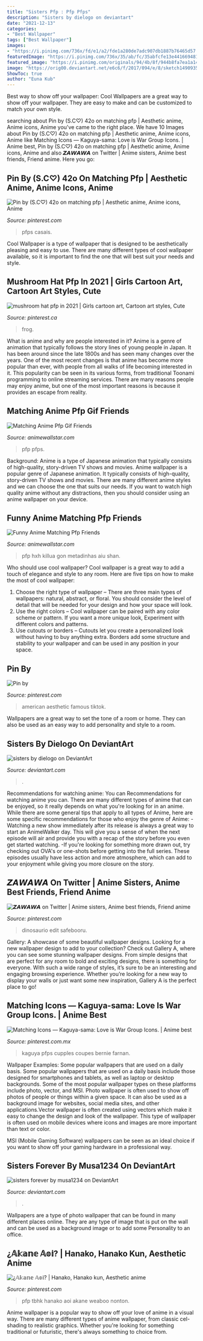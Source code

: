 ```yaml
---
title: "Sisters Pfp : Pfp Pfps"
description: "Sisters by dielogo on deviantart"
date: "2021-12-13"
categories:
- "Best Wallpaper"
tags: ["Best Wallpaper"]
images:
- "https://i.pinimg.com/736x/fd/e1/a2/fde1a280de7adc907db1887b76465d57.jpg"
featuredImage: "https://i.pinimg.com/736x/35/ab/fc/35abfcfe13e4416694811befaf9f547e.jpg"
featured_image: "https://i.pinimg.com/originals/94/4b/8f/944b8fa7ea1a14f00ca6b9a9e6f0ffbb.gif"
image: "https://orig00.deviantart.net/e6c6/f/2017/094/e/8/sketch1490935195261_by_dielogo-db4n0tx.png"
ShowToc: true
author: "Euna Kub"
---
```



Best way to show off your wallpaper:
Cool Wallpapers are a great way to show off your wallpaper. They are easy to make and can be customized to match your own style.

	

		
searching about Pin by (S.C♡) 42o on matching pfp | Aesthetic anime, Anime icons, Anime you've came to the right place. We have 10 Images about Pin by (S.C♡) 42o on matching pfp | Aesthetic anime, Anime icons, Anime like Matching Icons — Kaguya-sama: Love is War Group Icons. | Anime best, Pin by (S.C♡) 42o on matching pfp | Aesthetic anime, Anime icons, Anime and also 𝙕𝘼𝙒𝘼𝙒𝘼 on Twitter | Anime sisters, Anime best friends, Friend anime. Here you go:
		
    
## Pin By (S.C♡) 42o On Matching Pfp | Aesthetic Anime, Anime Icons, Anime

<img loading=lazy src="https://i.pinimg.com/736x/96/3d/47/963d473d4095d5ec7f58997039aba12a.jpg" onerror="this.onerror=null;this.src='https://tse2.mm.bing.net/th?id=OIP.lrEw45XxmgHBf3HLR2NeMAHaHa&amp;pid=15.1';" alt="Pin by (S.C♡) 42o on matching pfp | Aesthetic anime, Anime icons, Anime">

_Source: pinterest.com_

>pfps casais. 

	

Cool Wallpaper is a type of wallpaper that is designed to be aesthetically pleasing and easy to use. There are many different types of cool wallpaper available, so it is important to find the one that will best suit your needs and style.

    
## Mushroom Hat Pfp In 2021 | Girls Cartoon Art, Cartoon Art Styles, Cute

<img loading=lazy src="https://i.pinimg.com/736x/a8/d4/23/a8d423b21f5a4493636bd656d48f47d0.jpg" onerror="this.onerror=null;this.src='https://tse3.mm.bing.net/th?id=OIP.xSgGb5YPHSR8asfTIanFiwHaHa&amp;pid=15.1';" alt="mushroom hat pfp in 2021 | Girls cartoon art, Cartoon art styles, Cute">

_Source: pinterest.ca_

>frog. 

	

What is anime and why are people interested in it?
Anime is a genre of animation that typically follows the story lines of young people in Japan. It has been around since the late 1800s and has seen many changes over the years. One of the most recent changes is that anime has become more popular than ever, with people from all walks of life becoming interested in it. This popularity can be seen in its various forms, from traditional Toonami programming to online streaming services. There are many reasons people may enjoy anime, but one of the most important reasons is because it provides an escape from reality.

    
## Matching Anime Pfp Gif Friends

<img loading=lazy src="https://i.pinimg.com/originals/94/4b/8f/944b8fa7ea1a14f00ca6b9a9e6f0ffbb.gif" onerror="this.onerror=null;this.src='https://tse4.mm.bing.net/th?id=OIP.lEuPp-oaFPAMprmp5vD_uwAAAA&amp;pid=15.1';" alt="Matching Anime Pfp Gif Friends">

_Source: animewallstar.com_

>pfp pfps. 

	

Background: Anime is a type of Japanese animation that typically consists of high-quality, story-driven TV shows and movies.
Anime wallpaper is a popular genre of Japanese animation. It typically consists of high-quality, story-driven TV shows and movies. There are many different anime styles and we can choose the one that suits our needs. If you want to watch high quality anime without any distractions, then you should consider using an anime wallpaper on your device.

    
## Funny Anime Matching Pfp Friends

<img loading=lazy src="https://i.pinimg.com/736x/e2/a9/5f/e2a95f2666aafe42091148d687c1d8c0.jpg" onerror="this.onerror=null;this.src='https://tse1.mm.bing.net/th?id=OIP.Q98LOZ4y1afwyN1y0cqmkgHaHa&amp;pid=15.1';" alt="Funny Anime Matching Pfp Friends">

_Source: animewallstar.com_

>pfp hxh killua gon metadinhas aiu shan. 

	

Who should use cool wallpaper?
Cool wallpaper is a great way to add a touch of elegance and style to any room. Here are five tips on how to make the most of cool wallpaper: 
1) Choose the right type of wallpaper – There are three main types of wallpapers: natural, abstract, or floral. You should consider the level of detail that will be needed for your design and how your space will look. 
2) Use the right colors – Cool wallpaper can be paired with any color scheme or pattern. If you want a more unique look, Experiment with different colors and patterns. 
3) Use cutouts or borders – Cutouts let you create a personalized look without having to buy anything extra. Borders add some structure and stability to your wallpaper and can be used in any position in your space.

    
## Pin By

<img loading=lazy src="https://i.pinimg.com/736x/5d/cf/4d/5dcf4d879eadcd7ced1cf539986f2988.jpg" onerror="this.onerror=null;this.src='https://tse4.mm.bing.net/th?id=OIP.LKuFdMdjUd0eKDRNEtxK2QHaMu&amp;pid=15.1';" alt="Pin by">

_Source: pinterest.com_

>american aesthetic famous tiktok. 

	

Wallpapers are a great way to set the tone of a room or home. They can also be used as an easy way to add personality and style to a room.

    
## Sisters By Dielogo On DeviantArt

<img loading=lazy src="https://orig00.deviantart.net/e6c6/f/2017/094/e/8/sketch1490935195261_by_dielogo-db4n0tx.png" onerror="this.onerror=null;this.src='https://tse3.mm.bing.net/th?id=OIP.erBVLyyIMYqM-h9ldjzC6QHaNK&amp;pid=15.1';" alt="sisters by dielogo on DeviantArt">

_Source: deviantart.com_

>. 

	

Recommendations for watching anime: You can
Recommendations for watching anime you can. There are many different types of anime that can be enjoyed, so it really depends on what you're looking for in an anime. While there are some general tips that apply to all types of Anime, here are some specific recommendations for those who enjoy the genre of Anime: 
-Watching a new show immediately after its release is always a great way to start an AnimeWalker day. This will give you a sense of when the next episode will air and provide you with a recap of the story before you even get started watching. 
-If you're looking for something more drawn out, try checking out OVA's or one-shots before getting into the full series. These episodes usually have less action and more atmosphere, which can add to your enjoyment while giving you more closure on the story.

    
## 𝙕𝘼𝙒𝘼𝙒𝘼 On Twitter | Anime Sisters, Anime Best Friends, Friend Anime

<img loading=lazy src="https://i.pinimg.com/736x/40/7e/c9/407ec94c6a4b7f4376545eb728e4e02d.jpg" onerror="this.onerror=null;this.src='https://tse2.mm.bing.net/th?id=OIP.X1U3ocy37lbWetv8_bEddQHaLF&amp;pid=15.1';" alt="𝙕𝘼𝙒𝘼𝙒𝘼 on Twitter | Anime sisters, Anime best friends, Friend anime">

_Source: pinterest.com_

>dinosaurio edit safebooru. 

	

Gallery: A showcase of some beautiful wallpaper designs.
Looking for a new wallpaper design to add to your collection? Check out Gallery A, where you can see some stunning wallpaper designs. From simple designs that are perfect for any room to bold and exciting designs, there is something for everyone. With such a wide range of styles, it’s sure to be an interesting and engaging browsing experience. Whether you’re looking for a new way to display your walls or just want some new inspiration, Gallery A is the perfect place to go!





	
	
    
## Matching Icons — Kaguya-sama: Love Is War Group Icons. | Anime Best

<img loading=lazy src="https://i.pinimg.com/736x/35/ab/fc/35abfcfe13e4416694811befaf9f547e.jpg" onerror="this.onerror=null;this.src='https://tse3.mm.bing.net/th?id=OIP.T1lAOqJYS3dJN_3KXNLtIQHaHa&amp;pid=15.1';" alt="Matching Icons — Kaguya-sama: Love is War Group Icons. | Anime best">

_Source: pinterest.com.mx_

>kaguya pfps cupples coupes bernie farnan. 

	

Wallpaper Examples: Some popular wallpapers that are used on a daily basis.
Some popular wallpapers that are used on a daily basis include those designed for smartphones and tablets, as well as laptop or desktop backgrounds. Some of the most popular wallpaper types on these platforms include photo, vector, and MSI. 
Photo wallpaper is often used to show off photos of people or things within a given space. It can also be used as a background image for websites, social media sites, and other applications.Vector wallpaper is often created using vectors which make it easy to change the design and look of the wallpaper. This type of wallpaper is often used on mobile devices where icons and images are more important than text or color. 

MSI (Mobile Gaming Software) wallpapers can be seen as an ideal choice if you want to show off your gaming hardware in a professional way.

    
## Sisters Forever By Musa1234 On DeviantArt

<img loading=lazy src="https://orig00.deviantart.net/8c93/f/2012/036/4/f/sisters_forever_by_musa1234-d4orxfp.jpg" onerror="this.onerror=null;this.src='https://tse2.mm.bing.net/th?id=OIP.6calfPtIRexI2WCVGRCY3wHaGh&amp;pid=15.1';" alt="sisters forever by musa1234 on DeviantArt">

_Source: deviantart.com_

>. 

	



Wallpapers are a type of photo wallpaper that can be found in many different places online. They are any type of image that is put on the wall and can be used as a background image or to add some Personality to an office.

    
## ¿𝔸𝕜𝕒𝕟𝕖 𝔸𝕠𝕚? | Hanako, Hanako Kun, Aesthetic Anime

<img loading=lazy src="https://i.pinimg.com/736x/fd/e1/a2/fde1a280de7adc907db1887b76465d57.jpg" onerror="this.onerror=null;this.src='https://tse1.mm.bing.net/th?id=OIP.mxQxikAr1WVZeJzeg7vftAHaHa&amp;pid=15.1';" alt="¿𝔸𝕜𝕒𝕟𝕖 𝔸𝕠𝕚? | Hanako, Hanako kun, Aesthetic anime">

_Source: pinterest.com_

>pfp tbhk hanako aoi akane weaboo nonton. 

	

Anime wallpaper is a popular way to show off your love of anime in a visual way. There are many different types of anime wallpaper, from classic cel-shading to realistic graphics. Whether you're looking for something traditional or futuristic, there's always something to choice from.

